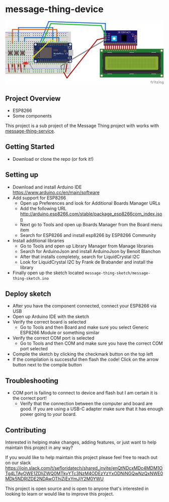 # message-thing-device

![message-thing-device](https://raw.githubusercontent.com/brandmooffin/message-thing-device/master/fritzing/message-thing-device_bb.png)

## Project Overview
* ESP8266
* Some components

This project is a sub project of the Message Thing project with works with [message-thing-service](https://github.com/brandmooffin/message-thing-service).

## Getting Started 
- Download or clone the repo (or fork it!)

## Setting up
- Download and install Arduino IDE https://www.arduino.cc/en/main/software
- Add support for ESP8266
    - Open up Preferences and look for Additional Boards Manager URLs
    - Add the following URL http://arduino.esp8266.com/stable/package_esp8266com_index.json
    - Next go to Tools and open up Boards Manager from the Board menu item
    - Search for ESP8266 and install esp8266 by ESP8266 Community
- Install additional libraries
    - Go to Tools and open up Library Manager from Manage libraries 
    - Search for ArduinoJson and install ArduinoJson by Benoit Blanchon
    - After that installs completely, search for LiquidCrystal I2C
    - Look for LiquidCrystal I2C by Frank de Brabander and install the library
- Finally open up the sketch located `message-thing-sketch/message-thing-sketch.ino`

## Deploy sketch
- After you have the component connected, connect your ESP8266 via USB
- Open up Arduino IDE with the sketch
- Verify the correct board is selected
    - Go to Tools and then Board and make sure you select Generic ESP8266 Module or something similar
- Verify the correct COM port is selected
    - Go to Tools and then COM and make sure you have the correct COM port selected
- Compile the sketch by clicking the checkmark button on the top left
- If the compilation is successful then flash the code! Click on the arrow button next to the compile button

## Troubleshooting
- COM port is failing to connect to device and flash but I am certain it is the correct port!
    - Verify that the connection between the computer and board are good. If you are using a USB-C adapter make sure that it has enough power going to your board.

## Contributing
Interested in helping make changes, adding features, or just want to help maintain this project in any way? 

If you would like to help maintain this project please feel free to reach out on our slack https://join.slack.com/t/sefloridatech/shared_invite/enQtNDcxMDc4MDM1OTg4LTAyOWE1ZDliZWQ0MTkyYTc3NzM4ODEzYzYxODNiNGQwNzQxNWE0MDk5NDRlZDE2NDAwOThjZjExYmJjY2M0YWU

This project is open source and is open to anyone that's interested in looking to learn or would like to improve this project. 